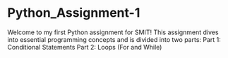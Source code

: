 # Python_Assignment-1
Welcome to my first Python assignment for SMIT! This assignment dives into essential programming concepts and is divided into two parts:  Part 1: Conditional Statements Part 2: Loops (For and While)

